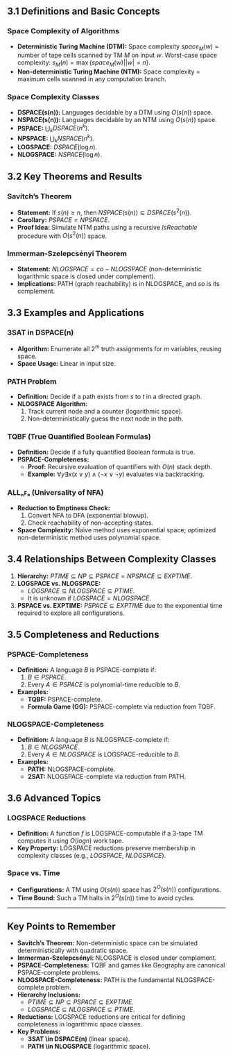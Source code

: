 ## 3.1 Definitions and Basic Concepts

### Space Complexity of Algorithms

- **Deterministic Turing Machine (DTM):**
  Space complexity $space_M(w)$ = number of tape cells scanned by TM $M$ on input $w$.
  Worst-case space complexity: $s_M(n) = \max\{space_M(w) | |w|=n\}$.
- **Non-deterministic Turing Machine (NTM):**
  Space complexity = maximum cells scanned in any computation branch.

### Space Complexity Classes

- **DSPACE(s(n)):** Languages decidable by a DTM using $O(s(n))$ space.
- **NSPACE(s(n)):** Languages decidable by an NTM using $O(s(n))$ space.
- **PSPACE:** $⋃_k DSPACE(n^k)$.
- **NPSPACE:** $⋃_k NSPACE(n^k)$.
- **LOGSPACE:** $DSPACE(\log n)$.
- **NLOGSPACE:** $NSPACE(\log n)$.

## 3.2 Key Theorems and Results

### Savitch’s Theorem

- **Statement:** If $s(n) ≥ n$, then $NSPACE(s(n)) \subseteq DSPACE(s^2(n))$.
- **Corollary:** $PSPACE = NPSPACE$.
- **Proof Idea:** Simulate NTM paths using a recursive $IsReachable$ procedure with $O(s^2(n))$ space.

### Immerman-Szelepcsényi Theorem

- **Statement:** $NLOGSPACE = co-NLOGSPACE$ (non-deterministic logarithmic space is closed under complement).
- **Implications:** PATH (graph reachability) is in NLOGSPACE, and so is its complement.

## 3.3 Examples and Applications

### 3SAT in DSPACE(n)

- **Algorithm:** Enumerate all $2^m$ truth assignments for $m$ variables, reusing space.
- **Space Usage:** Linear in input size.

### PATH Problem

- **Definition:** Decide if a path exists from $s$ to $t$ in a directed graph.
- **NLOGSPACE Algorithm:**
  1. Track current node and a counter (logarithmic space).
  2. Non-deterministically guess the next node in the path.

### TQBF (True Quantified Boolean Formulas)

- **Definition:** Decide if a fully quantified Boolean formula is true.
- **PSPACE-Completeness:**
  - **Proof:** Recursive evaluation of quantifiers with $O(n)$ stack depth.
  - **Example:** $\forall y\exists x(x∨y)∧(¬x∨¬y)$ evaluates via backtracking.

### ALLₙꜰₐ (Universality of NFA)

- **Reduction to Emptiness Check:**
  1. Convert NFA to DFA (exponential blowup).
  2. Check reachability of non-accepting states.
- **Space Complexity:** Naïve method uses exponential space; optimized non-deterministic method uses polynomial space.

## 3.4 Relationships Between Complexity Classes

1. **Hierarchy:**
   $PTIME \subseteq NP \subseteq PSPACE = NPSPACE \subseteq EXPTIME$.
2. **LOGSPACE vs. NLOGSPACE:**
   - $LOGSPACE \subseteq NLOGSPACE \subseteq PTIME$.
   - It is unknown if $LOGSPACE = NLOGSPACE$.
3. **PSPACE vs. EXPTIME:**
   $PSPACE \subseteq EXPTIME$ due to the exponential time required to explore all configurations.

## 3.5 Completeness and Reductions

### PSPACE-Completeness

- **Definition:** A language $B$ is PSPACE-complete if:
  1. $B \in PSPACE$.
  2. Every $A \in PSPACE$ is polynomial-time reducible to $B$.
- **Examples:**
  - **TQBF:** PSPACE-complete.
  - **Formula Game (GG):** PSPACE-complete via reduction from TQBF.

### NLOGSPACE-Completeness

- **Definition:** A language $B$ is NLOGSPACE-complete if:
  1. $B \in NLOGSPACE$.
  2. Every $A \in NLOGSPACE$ is LOGSPACE-reducible to $B$.
- **Examples:**
  - **PATH:** NLOGSPACE-complete.
  - **2SAT:** NLOGSPACE-complete via reduction from PATH.

## 3.6 Advanced Topics

### LOGSPACE Reductions

- **Definition:** A function $f$ is LOGSPACE-computable if a 3-tape TM computes it using $O(log n)$ work tape.
- **Key Property:** LOGSPACE reductions preserve membership in complexity classes (e.g., $LOGSPACE$, $NLOGSPACE$).

### Space vs. Time

- **Configurations:** A TM using $O(s(n))$ space has $2^O(s(n))$ configurations.
- **Time Bound:** Such a TM halts in $2^O(s(n))$ time to avoid cycles.

---

## Key Points to Remember

- **Savitch’s Theorem:** Non-deterministic space can be simulated deterministically with quadratic space.
- **Immerman-Szelepcsényi:** NLOGSPACE is closed under complement.
- **PSPACE-Completeness:** TQBF and games like Geography are canonical PSPACE-complete problems.
- **NLOGSPACE-Completeness:** PATH is the fundamental NLOGSPACE-complete problem.
- **Hierarchy Inclusions:**
  - $PTIME \subseteq NP \subseteq PSPACE \subseteq EXPTIME$.
  - $LOGSPACE \subseteq NLOGSPACE \subseteq PTIME$.
- **Reductions:** LOGSPACE reductions are critical for defining completeness in logarithmic space classes.
- **Key Problems:**
  - **3SAT \in DSPACE(n)** (linear space).
  - **PATH \in NLOGSPACE** (logarithmic space).
